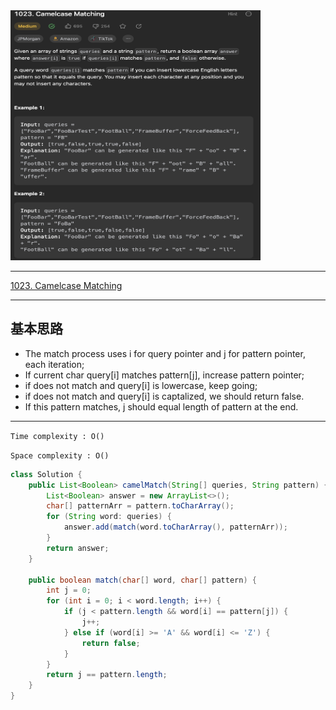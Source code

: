 <img src="2022-12-25-17-14-03.png" width="400" height="400"/>

___
[1023. Camelcase Matching](https://leetcode.com/problems/camelcase-matching/description/)
___


## 基本思路
* The match process uses i for query pointer and j for pattern pointer, each iteration;
* If current char query[i] matches pattern[j], increase pattern pointer;
* if does not match and query[i] is lowercase, keep going;
* if does not match and query[i] is captalized, we should return false.
* If this pattern matches, j should equal length of pattern at the end.

___

`Time complexity : O()`

`Space complexity : O()`
```java
class Solution {
    public List<Boolean> camelMatch(String[] queries, String pattern) {
        List<Boolean> answer = new ArrayList<>();
        char[] patternArr = pattern.toCharArray();
        for (String word: queries) {
            answer.add(match(word.toCharArray(), patternArr));
        }
        return answer;
    }

    public boolean match(char[] word, char[] pattern) {
        int j = 0;
        for (int i = 0; i < word.length; i++) {
            if (j < pattern.length && word[i] == pattern[j]) {
                j++;
            } else if (word[i] >= 'A' && word[i] <= 'Z') {
                return false;
            }
        }
        return j == pattern.length;
    }
}

```
